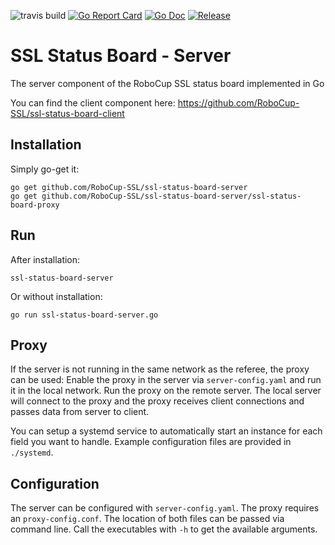 ![travis build](https://travis-ci.org/RoboCup-SSL/ssl-status-board-server.svg?branch=master "travis build status")
[![Go Report Card](https://goreportcard.com/badge/github.com/RoboCup-SSL/ssl-status-board-server?style=flat-square)](https://goreportcard.com/report/github.com/RoboCup-SSL/ssl-status-board-server)
[![Go Doc](https://img.shields.io/badge/godoc-reference-blue.svg?style=flat-square)](http://godoc.org/github.com/RoboCup-SSL/ssl-status-board-server)
[![Release](https://img.shields.io/github/release/golang-standards/project-layout.svg?style=flat-square)](https://github.com/RoboCup-SSL/ssl-status-board-server/releases/latest)

# SSL Status Board - Server
The server component of the RoboCup SSL status board implemented in Go

You can find the client component here: https://github.com/RoboCup-SSL/ssl-status-board-client

## Installation

Simply go-get it:
```
go get github.com/RoboCup-SSL/ssl-status-board-server
go get github.com/RoboCup-SSL/ssl-status-board-server/ssl-status-board-proxy
```

## Run

After installation:
```
ssl-status-board-server
```

Or without installation:
```
go run ssl-status-board-server.go
```

## Proxy

If the server is not running in the same network as the referee, the proxy can be used: Enable the proxy in the server
via `server-config.yaml` and run it in the local network. Run the proxy on the remote server. 
The local server will connect to the proxy and the proxy receives client connections and passes data from server to 
client.

You can setup a systemd service to automatically start an instance for each field you want to handle. Example configuration
files are provided in `./systemd`.

## Configuration

The server can be configured with `server-config.yaml`. The proxy requires an `proxy-config.conf`. The location of both files can be
passed via command line. Call the executables with `-h` to get the available arguments.